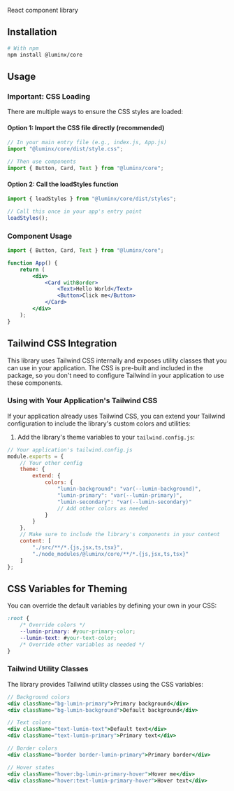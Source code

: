 React component library

## Installation

```bash
# With npm
npm install @luminx/core
```

## Usage

### Important: CSS Loading

There are multiple ways to ensure the CSS styles are loaded:

#### Option 1: Import the CSS file directly (recommended)

```jsx
// In your main entry file (e.g., index.js, App.js)
import "@luminx/core/dist/style.css";

// Then use components
import { Button, Card, Text } from "@luminx/core";
```

#### Option 2: Call the loadStyles function

```jsx
import { loadStyles } from "@luminx/core/dist/styles";

// Call this once in your app's entry point
loadStyles();
```

### Component Usage

```jsx
import { Button, Card, Text } from "@luminx/core";

function App() {
    return (
        <div>
            <Card withBorder>
                <Text>Hello World</Text>
                <Button>Click me</Button>
            </Card>
        </div>
    );
}
```

## Tailwind CSS Integration

This library uses Tailwind CSS internally and exposes utility classes that you can use in your application. The CSS is pre-built and included in the package, so you don't need to configure Tailwind in your application to use these components.

### Using with Your Application's Tailwind CSS

If your application already uses Tailwind CSS, you can extend your Tailwind configuration to include the library's custom colors and utilities:

1. Add the library's theme variables to your `tailwind.config.js`:

```js
// Your application's tailwind.config.js
module.exports = {
    // Your other config
    theme: {
        extend: {
            colors: {
                "lumin-background": "var(--lumin-background)",
                "lumin-primary": "var(--lumin-primary)",
                "lumin-secondary": "var(--lumin-secondary)"
                // Add other colors as needed
            }
        }
    },
    // Make sure to include the library's components in your content
    content: [
        "./src/**/*.{js,jsx,ts,tsx}",
        "./node_modules/@luminx/core/**/*.{js,jsx,ts,tsx}"
    ]
};
```

## CSS Variables for Theming

You can override the default variables by defining your own in your CSS:

```css
:root {
    /* Override colors */
    --lumin-primary: #your-primary-color;
    --lumin-text: #your-text-color;
    /* Override other variables as needed */
}
```

### Tailwind Utility Classes

The library provides Tailwind utility classes using the CSS variables:

```jsx
// Background colors
<div className="bg-lumin-primary">Primary background</div>
<div className="bg-lumin-background">Default background</div>

// Text colors
<div className="text-lumin-text">Default text</div>
<div className="text-lumin-primary">Primary text</div>

// Border colors
<div className="border border-lumin-primary">Primary border</div>

// Hover states
<div className="hover:bg-lumin-primary-hover">Hover me</div>
<div className="hover:text-lumin-primary-hover">Hover text</div>
```
